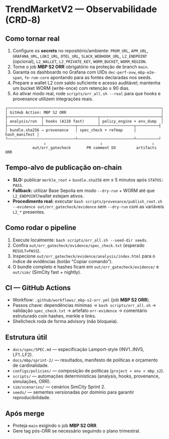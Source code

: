 # TrendMarketV2 — Observabilidade (CRD‑8)

## Como tornar real
1. Configure os **secrets** no repositório/ambiente: `PROM_URL`, `APM_URL`, `GRAFANA_URL`, `LOKI_URL`, `OTEL_URL`, `SLACK_WEBHOOK_URL`, `L2_ENDPOINT` (opcional), `L2_WALLET`, `L2_PRIVATE_KEY`, `WORM_BUCKET`, `WORM_REGION`.
2. Torne o job **MBP S2 ORR** obrigatório na proteção de branch `main`.
3. Garanta os dashboards no Grafana com UIDs `dec-perf-ovw`, `mbp-e2e-span`, `fe-rum-core` apontando para as fontes declaradas nos seeds.
4. Prepare a wallet L2 com saldo suficiente e acesso auditável; mantenha um bucket WORM (write-once) com retenção ≥ 90 dias.
5. Ao ativar modo real, rode `scripts/orr_all.sh --real` para que hooks e provenance utilizem integrações reais.

```
┌────────────────────────────────────────────────────────────────────┐
│ GitHub Action: MBP S2 ORR                                          │
├───────────────┬────────────────────────┬───────────────────────────┤
│ analysis/run  │ hooks (A110 fast)      │ policy_engine + env_dump  │
├───────────────┴──────────────┬─────────┴───────────────┬──────────┤
│ bundle.sha256 → provenance   │ spec_check + refmap     │ hash_manifest │
└──────────────────────────────┴─────────────────────────┴──────────┘
                 ↓                        ↓                      ↓
            out/orr_gatecheck       PR comment DX         artifacts ORR
```

## Tempo-alvo de publicação on-chain
- **SLO:** publicar `merkle_root` + `bundle.sha256` em ≤ 5 minutos após `STATUS: PASS`.
- **Fallback:** utilizar Base Sepolia em modo `--dry-run` + WORM até que `L2_ENDPOINT`/wallet estejam ativos.
- **Procedimento real:** executar `bash scripts/provenance/publish_root.sh --evidence out/orr_gatecheck/evidence` sem `--dry-run` com as variáveis `L2_*` presentes.

## Como rodar o pipeline
1. Execute localmente: `bash scripts/orr_all.sh --seed-dir seeds`.
2. Confira `out/orr_gatecheck/evidence/spec_check.txt` (esperado `RESULT=PASS`).
3. Inspecione `out/orr_gatecheck/evidence/analysis/index.html` para o índice de evidências (botão “Copiar comando”).
4. O bundle completo e hashes ficam em `out/orr_gatecheck/evidence/` e `out/sim/` (SimCity fast + nightly).

## CI — GitHub Actions
- Workflow: `.github/workflows/_mbp-s2-orr.yml` (job **MBP S2 ORR**).
- Passos chave: dependências mínimas → `bash scripts/orr_all.sh` → validação `spec_check.txt` → artefato `orr-evidence` → comentário estruturado com hashes, merkle e links.
- Shellcheck roda de forma advisory (não bloqueia).

## Estrutura útil
- `docs/spec/SPEC.md` — especificação Lamport-style (INV1..INV5, LF1..LF2).
- `docs/mbp/sprint-2/` — resultados, manifesto de políticas e orçamento de cardinalidade.
- `configs/policies/` — composição de políticas (`project < env < mbp_s2`).
- `scripts/` — automações determinísticas (analysis, hooks, provenance, simulações, ORR).
- `sim/scenarios/` — cenários SimCity Sprint 2.
- `seeds/` — sementes versionadas por domínio para garantir reproducibilidade.

## Após merge
- Proteja `main` exigindo o job **MBP S2 ORR**.
- Gere tag pós-ORR se necessário seguindo o plano trimestral.
